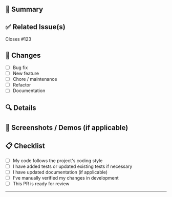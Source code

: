 ## 📝 Summary

<!-- Provide a short description of the changes -->

## ✅ Related Issue(s)

<!-- Link to the relevant issue(s) -->

Closes #123 <!-- auto-closes the issue when merged -->

## 🧪 Changes

- [ ] Bug fix
- [ ] New feature
- [ ] Chore / maintenance
- [ ] Refactor
- [ ] Documentation

## 🔍 Details

<!-- What problem does this solve? How does it work? Any side effects or concerns? -->

## 📸 Screenshots / Demos (if applicable)

<!-- Include screenshots, GIFs, or instructions for testing -->

## 📋 Checklist

- [ ] My code follows the project's coding style
- [ ] I have added tests or updated existing tests if necessary
- [ ] I have updated documentation (if applicable)
- [ ] I’ve manually verified my changes in development
- [ ] This PR is ready for review

---

<!-- Thank you for your contribution! -->
